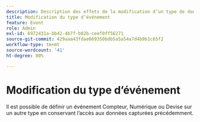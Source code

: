 ```yaml
---
description: Description des effets de la modification d’un type de données après la collecte des données.
title: Modification du type d’événement
feature: Event
role: Admin
exl-id: 6972431a-bb42-4b7f-b02b-ceef0ff56271
source-git-commit: 429aaa43fdae669350bdb5a5a54a7d4b9b1c65f2
workflow-type: tm+mt
source-wordcount: '41'
ht-degree: 80%

---
```


# Modification du type d’événement

Il est possible de définir un événement Compteur, Numérique ou Devise sur un autre type en conservant l’accès aux données capturées précédemment.

